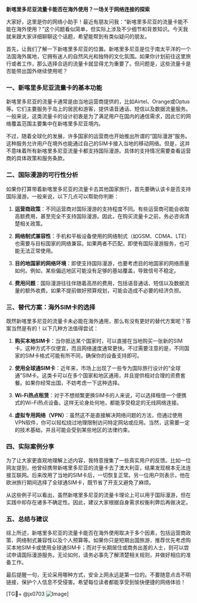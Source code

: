 **新喀里多尼亚流量卡能否在海外使用？一场关于网络连接的探索**

大家好，这里是你的网络小助手！最近有朋友问我：“新喀里多尼亚的流量卡能不能在海外使用？”这个问题看似简单，但实际上涉及不少细节和背景知识。今天我就来跟大家详细聊聊这个话题，希望能帮到有类似疑问的朋友。

首先，让我们了解一下新喀里多尼亚的位置。新喀里多尼亚是位于南太平洋的一个法国海外属地，它拥有迷人的自然风光和独特的文化氛围。如果你计划前往这里旅行或者工作，那么选择合适的流量卡就显得尤为重要了。但问题是，这些流量卡是否能带出国外继续使用呢？

### 一、新喀里多尼亚流量卡的基本功能

新喀里多尼亚的流量卡通常是由当地运营商提供的，比如Airtel、Orange或Optus等。它们主要服务于岛上的居民和游客，提供语音通话、短信以及数据流量服务。一般来说，这类流量卡的设计初衷是为了满足用户在国内的通信需求，因此它的网络覆盖范围主要集中在新喀里多尼亚境内。

不过，随着全球化的发展，许多国家的运营商也开始推出所谓的“国际漫游”服务。这种服务允许用户在境外也能通过自己的SIM卡接入当地的移动网络。但是，这并不意味着所有新喀里多尼亚流量卡都支持国际漫游。具体的支持情况需要查看运营商的具体政策和服务条款。

### 二、国际漫游的可行性分析

如果你打算带着新喀里多尼亚的流量卡去其他国家旅行，首先要确认该卡是否支持国际漫游。一般来说，以下几点可以帮助你判断：

1. **运营商政策**：不同运营商对国际漫游的支持程度不同。有些运营商可能会收取高额费用，甚至完全不支持国际漫游。因此，在购买流量卡之前，务必咨询清楚相关政策。
   
2. **网络制式兼容性**：手机和平板设备使用的网络制式（如GSM、CDMA、LTE）也需要与目标国家的网络兼容。如果两者不匹配，即使有国际漫游服务，也可能无法正常使用。

3. **目的地国家的网络环境**：即使支持国际漫游，也要考虑目的地国家的网络质量如何。例如，某些偏远地区可能没有足够的基站覆盖，导致信号不稳定。

4. **费用问题**：国际漫游往往伴随着高昂的费用，包括语音通话、短信以及数据流量的额外收费。如果不提前做好预算规划，可能会造成不必要的经济负担。

### 三、替代方案：海外SIM卡的选择

既然新喀里多尼亚的流量卡未必能在海外通用，那么有没有更好的替代方案呢？答案当然是有的！以下几种方法值得尝试：

1. **购买本地SIM卡**：当你抵达某个国家时，可以直接在当地购买一张新的SIM卡。这种方式不仅便宜，而且网络速度通常更快。不过需要注意的是，不同国家的SIM卡格式可能有所不同，确保你的设备支持即可。

2. **使用全球通SIM卡**：近年来，市场上出现了一些专为国际旅行设计的“全球通”SIM卡。这类卡可以在多个国家和地区通用，并且提供相对合理的资费套餐。如果你经常出国，不妨考虑一下这种选择。

3. **Wi-Fi热点租赁**：对于不想频繁更换SIM卡的人来说，可以选择租借一个便携式的Wi-Fi热点设备。这样无论身处何地，都能享受稳定的无线网络连接。

4. **虚拟专用网络（VPN）**：虽然这不是直接解决网络问题的方法，但通过使用VPN软件，你可以轻松绕过地理限制访问特定网站或应用。当然，这需要一定的技术基础，并且可能会受到某些地区的法律约束。

### 四、实际案例分享

为了让大家更直观地理解上述内容，我特意搜集了一些真实用户的反馈。比如一位网友提到，他曾经携带新喀里多尼亚的流量卡去了澳大利亚，结果发现根本无法连接互联网。后来改用了当地的SIM卡后，一切恢复正常。另一位用户则表示，他在欧洲旅行期间选择了全球通SIM卡，既节省了开支又避免了麻烦。

从这些例子可以看出，虽然新喀里多尼亚的流量卡理论上可以用于国际漫游，但在实践中却存在诸多不确定性。因此，建议大家根据自身需求权衡利弊后再做决定。

### 五、总结与建议

综上所述，新喀里多尼亚的流量卡能否在海外使用取决于多个因素，包括运营商政策、网络制式兼容性以及个人预算等。如果你只是短期出国旅游，推荐优先考虑购买本地SIM卡或使用全球通SIM卡；而对于长期居住或商务出差的人士，则可以尝试申请国际漫游服务。无论如何，请务必事先了解清楚相关规则，并做好相应的准备工作。

最后提醒一句，无论采用哪种方式，安全上网永远是第一位的。不要随意点击不明链接，保护个人信息不受侵害。希望每位读者都能享受到愉快便捷的网络体验！

[TG💪+ @jx0703 ![Image](https://github.com/user-attachments/assets/dbca1d08-cadb-493c-b0ec-ad6f7a83f270)]